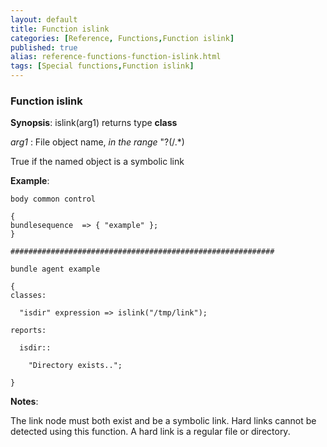 ```yaml
---
layout: default
title: Function islink
categories: [Reference, Functions,Function islink]
published: true
alias: reference-functions-function-islink.html
tags: [Special functions,Function islink]
---
```


### Function islink

**Synopsis**: islink(arg1) returns type **class**

  
 *arg1* : File object name, *in the range* "?(/.\*)   

True if the named object is a symbolic link

**Example**:  
   

```cf3
body common control

{
bundlesequence  => { "example" };
}

###########################################################

bundle agent example

{     
classes:

  "isdir" expression => islink("/tmp/link");

reports:

  isdir::

    "Directory exists..";

}
```

**Notes**:  
   

The link node must both exist and be a symbolic link. Hard links cannot
be detected using this function. A hard link is a regular file or
directory.
